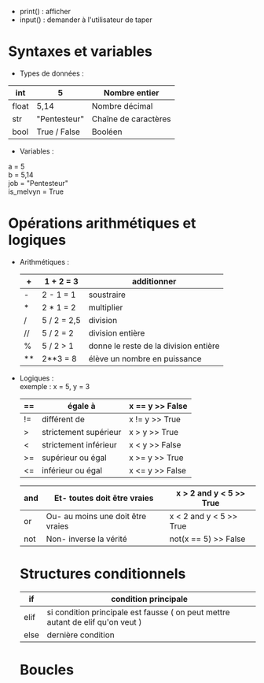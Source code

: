 - print() : afficher
- input() : demander à l'utilisateur de taper 
# Syntaxes et variables 
- Types de données :

| int | 5 | Nombre entier |
|-----|--------------|-------|
|float| 5,14 | Nombre décimal |
|str | "Pentesteur" | Chaîne de caractères |
|bool |True / False |Booléen |

- Variables  :
   
a = 5  
b = 5,14  
job = "Pentesteur"  
is_melvyn = True 

# Opérations arithmétiques et logiques
- Arithmétiques :

  | + | 1 + 2 = 3 |additionner |
  |---|---|---|
  | - | 2 - 1 = 1 |soustraire |
  | * | 2 * 1 = 2 |multiplier |
  | / | 5 / 2 = 2,5 |division |
  | // | 5 / 2 = 2 |division entière  |
  | % | 5 / 2 > 1 | donne le reste de la division entière |
  | ** | 2**3 = 8 | élève un nombre en puissance |

- Logiques :  
exemple : x = 5, y = 3  

  |  == |égale à | x == y >> False |
  |---|------------|--------|
  | != | différent de |x != y >> True |
  | > | strictement supérieur | x > y >> True |
  | < | strictement inférieur | x < y >> False  |
  | >= | supérieur ou égal | x >= y >> True | 
  | <= | inférieur ou égal | x <= y >> False |

  | and | Et- toutes doit être vraies | x > 2 and y < 5 >> True |
  |---|---|---|
  | or | Ou- au moins une doit être vraies | x < 2 and y < 5 >> True |
  |not | Non- inverse la vérité | not(x == 5) >> False |

  # Structures conditionnels

  | if | condition principale |
  |---|---|
  |elif | si condition principale est fausse ( on peut mettre autant de elif qu'on veut )|
  | else | dernière condition |

  # Boucles
  
  
  

  
